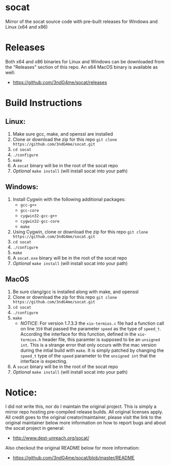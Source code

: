 # socat
Mirror of the socat source code with pre-built releases for Windows and Linux (x64 and x86)

# Releases
Both x64 and x86 binaries for Linux and Windows can be downloaded from the "Releases" section of this repo. An x64 MacOS binary is available as well:
- https://github.com/3ndG4me/socat/releases

# Build Instructions

## Linux:
1. Make sure gcc, make, and openssl are installed
2. Clone or download the zip for this repo `git clone https://github.com/3ndG4me/socat.git`
3. `cd socat`
4. `./configure`
5. `make`
6. A `socat` binary will be in the root of the socat repo
7. *Optional* `make install` (will install socat into your path)

## Windows:
1. Install Cygwin with the following additional packages:
    - `gcc-g++`
    - `gcc-core`
    - `cygwin32-gcc-g++`
    - `cygwin32-gcc-core`
    - `make`
2. Using Cygwin, clone or download the zip for this repo `git clone https://github.com/3ndG4me/socat.git`
3. `cd socat`
4. `./configure`
5. `make`
6. A `socat.exe` binary will be in the root of the socat repo
7. *Optional* `make install` (will install socat into your path)

## MacOS
1. Be sure clang/gcc is installed along with make, and openssl
2. Clone or download the zip for this repo `git clone https://github.com/3ndG4me/socat.git`
3. `cd socat`
4. `./configure`
5. `make`
    - *NOTICE*: For version 1.7.3.3 the `xio-termios.c` file had a function call on line `359` that passed the parameter `speed` as the type of `speed_t`. According the interface for this function, defined in the `xio-termios.h` header file, this paramter is supposed to be an `unsigned int`. This is a strange error that only occurs with the mac version during the intial build with `make`. It is simply patched by changing the `speed_t` type of the `speed` parameter to the `unsigned int` that the interface is expecting.
6. A `socat` binary will be in the root of the socat repo
7. *Optional* `make install` (will install socat into your path)



# Notice:
I did not write this, nor do I maintain the original project. This is simply a mirror repo hosting pre-compiled release builds. All original licenses apply. All credit goes to the original creator/maintainer, please visit the link to the original maintainer below more information on how to report bugs and about the socat project in general:
- http://www.dest-unreach.org/socat/

Also checkout the original README below for more information:
- https://github.com/3ndG4me/socat/blob/master/README
